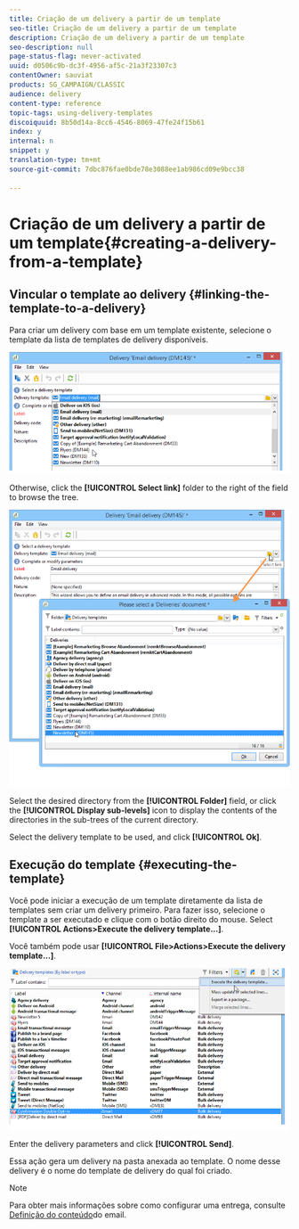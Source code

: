 ```yaml
---
title: Criação de um delivery a partir de um template
seo-title: Criação de um delivery a partir de um template
description: Criação de um delivery a partir de um template
seo-description: null
page-status-flag: never-activated
uuid: d0506c9b-dc3f-4956-af5c-21a3f23307c3
contentOwner: sauviat
products: SG_CAMPAIGN/CLASSIC
audience: delivery
content-type: reference
topic-tags: using-delivery-templates
discoiquuid: 8b50d14a-8cc6-4546-8069-47fe24f15b61
index: y
internal: n
snippet: y
translation-type: tm+mt
source-git-commit: 7dbc876fae0bde78e3088ee1ab986cd09e9bcc38

---
```



# Criação de um delivery a partir de um template{#creating-a-delivery-from-a-template}

## Vincular o template ao delivery {#linking-the-template-to-a-delivery}

Para criar um delivery com base em um template existente, selecione o template da lista de templates de delivery disponíveis.

![](assets/s_ncs_user_wizard_select_template.png)

Otherwise, click the **[!UICONTROL Select link]** folder to the right of the field to browse the tree.

![](assets/s_ncs_user_wizard_choose_link.png)

Select the desired directory from the **[!UICONTROL Folder]** field, or click the **[!UICONTROL Display sub-levels]** icon to display the contents of the directories in the sub-trees of the current directory.

Select the delivery template to be used, and click **[!UICONTROL Ok]**.

## Execução do template {#executing-the-template}

Você pode iniciar a execução de um template diretamente da lista de templates sem criar um delivery primeiro. Para fazer isso, selecione o template a ser executado e clique com o botão direito do mouse. Select **[!UICONTROL Actions>Execute the delivery template...]**.

Você também pode usar **[!UICONTROL File>Actions>Execute the delivery template...]**.

![](assets/s_ncs_user_template_execute_menu.png)

Enter the delivery parameters and click **[!UICONTROL Send]**.

Essa ação gera um delivery na pasta anexada ao template. O nome desse delivery é o nome do template de delivery do qual foi criado.

>[!NOTE]
>
>Para obter mais informações sobre como configurar uma entrega, consulte [Definição do conteúdo](../../delivery/using/defining-the-email-content.md)do email.
